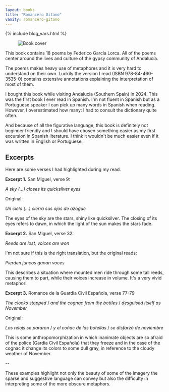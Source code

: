 ```yaml
---
layout: books
title: "Romancero Gitano"
vanity: romancero-gitano
---
```


{% include blog_vars.html %}

<figure class="image_float_left">
  <img src="{{site.url}}/resources/books/romancero-gitano.jpg" alt="Book cover" />
</figure>

This book contains 18 poems by Federico García Lorca. All of the poems center around the lives and culture of the gypsy community of Andalucía.

The poems makes heavy use of metaphores and it is very hard to understand on their own. Luckily the version I read (ISBN 978-84-460-3535-0) contains extensive annotations explaining the interpretation of most of them.

I bought this book while visiting Andalucia (Southern Spain) in 2024. This was the first book I ever read in Spanish. I'm not fluent in Spanish but as a Portuguese speaker I can pick up many words in Spanish when reading. However, I overestimated how many: I had to consult the dictionary quite often.

And because of all the figurative language, this book is definitely not beginner friendly and I should have chosen something easier as my first excursion in Spanish literature. I think it wouldn't be much easier even if it was written in English or Portuguese.

## Excerpts

Here are some verses I had highlighted during my read.

**Excerpt 1.** San Miguel, verse 9:

*A sky (...) closes its quicksilver eyes*

Original:

*Un cielo (...) cierra sus ojos de azogue*

The eyes of the sky are the stars, shiny like quicksilver. The closing of its eyes refers to dawn, in which the light of the sun makes the stars fade.

**Excerpt 2.** San Miguel, verse 32:

*Reeds are lost, voices are won*

I'm not sure if this is the right translation, but the original reads:

*Pierden juncos ganan voces*

This describes a situation where mounted men ride through some tall reeds, causing them to part, while their voices increase in volume. It's a very vivid metaphor!

**Excerpt 3.** Romance de la Guardia Civil Española, verse 77-79

*The clocks stopped* /
*and the cognac from the bottles* /
*desguised itself as November*

Original:

*Los relojs se pararon* /
*y el coñac de las botellas* /
*se disfarzó de noviembre*

This is some anthropomorphization in which inanimate objects are so afraid of the police (Gardia Civil Española) that they freeze and in the case of the cognac it change its colors to some dull gray, in reference to the cloudy weather of November.

--

These examples highlight not only the beauty of some of the imagery the sparse and suggestive language can convey but also the difficulty in interpreting some of the more obscure metaphors.
